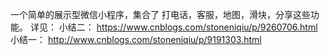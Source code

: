 一个简单的展示型微信小程序，集合了 打电话，客服，地图，滑块，分享这些功能。
详见：
小结二：
https://www.cnblogs.com/stoneniqiu/p/9260706.html
小结一：
http://www.cnblogs.com/stoneniqiu/p/9191303.html
